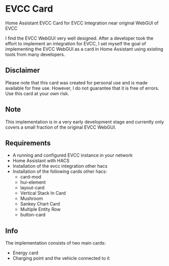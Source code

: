 # EVCC Card
Home Assistant EVCC Card for EVCC Integration near original WebGUI of EVCC

I find the EVCC WebGUI very well designed. After a developer took the effort to implement an integration for EVCC, I set myself the goal of implementing the EVCC WebGUI as a card in Home Assistant using existing tools from many developers.
## Disclaimer
Please note that this card was created for personal use and is made available for free use. However, I do not guarantee that it is free of errors. Use this card at your own risk.
## Note
This implementation is in a very early development stage and currently only covers a small fraction of the original EVCC WebGUI.
## Requirements
- A running and configured EVCC instance in your network
- Home Assistant with HACS
- Installation of the evcc integration other hacs
- Installation of the following cards other hacs:
  - card-mod
  - hui-element
  - layout-card
  - Vertical Stack In Card
  - Mushroom
  - Sankey Chart Card
  - Multiple Entity Row
  - button-card
## Info
The implementation consists of two main cards:
- Energy card
- Charging point and the vehicle connected to it
